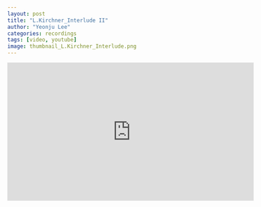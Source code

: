```yaml
---
layout: post
title: "L.Kirchner_Interlude II"
author: "Yeonju Lee"
categories: recordings
tags: [video, youtube]
image: thumbnail_L.Kirchner_Interlude.png
---
```



<iframe width="560" height="315" src="https://www.youtube.com/embed/eqktMcX87hc?si=rp75HVUPnGqEFiTH" title="YouTube video player" frameborder="0" allow="accelerometer; autoplay; clipboard-write; encrypted-media; gyroscope; picture-in-picture; web-share" referrerpolicy="strict-origin-when-cross-origin" allowfullscreen></iframe>
